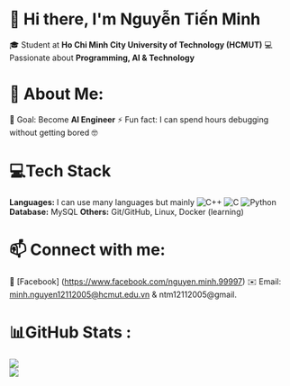 # 👋 Hi there, I'm Nguyễn Tiến Minh  
🎓 Student at **Ho Chi Minh City University of Technology (HCMUT)**
💻 Passionate about **Programming, AI & Technology** 

# 🚀 About Me:
🎯 Goal: Become **AI Engineer**
⚡ Fun fact: I can spend hours debugging without getting bored 🤓

# 💻Tech Stack
**Languages:** I can use many languages but mainly ![C++](https://img.shields.io/badge/c++-%2300599C.svg?style=for-the-badge&logo=c%2B%2B&logoColor=white) ![C](https://img.shields.io/badge/c-%2300599C.svg?style=for-the-badge&logo=c&logoColor=white) ![Python](https://img.shields.io/badge/python-3670A0?style=for-the-badge&logo=python&logoColor=ffdd54)
**Database:** MySQL
**Others:** Git/GitHub, Linux, Docker (learning)  

# 📫 Connect with me:
📘 [Facebook] (https://www.facebook.com/nguyen.minh.99997)
✉️ Email: minh.nguyen12112005@hcmut.edu.vn & ntm12112005@gmail.

# 📊GitHub Stats :
![](https://github-readme-stats.vercel.app/api?username=jackntm&theme=dark&hide_border=false&include_all_commits=false&count_private=false)<br/>
![](https://github-readme-stats.vercel.app/api/top-langs/?username=jackntm&theme=dark&hide_border=false&include_all_commits=false&count_private=false&layout=compact)

<!--
**jackntm/jackntm** is a ✨ _special_ ✨ repository because its `README.md` (this file) appears on your GitHub profile.

Here are some ideas to get you started:

- 🔭 I’m currently working on ...
- 🌱 I’m currently learning ...
- 👯 I’m looking to collaborate on ...
- 🤔 I’m looking for help with ...
- 💬 Ask me about ...
- 📫 How to reach me: ...
- 😄 Pronouns: ...
- ⚡ Fun fact: ...
-->
